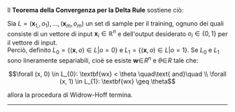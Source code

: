 Il **Teorema della Convergenza per la Delta Rule** sostiene ciò:

Sia $L = {(\textbf{x}_{1,}, o_{1}), ..., (\textbf{x}_{m}, o_{m})}$ un set di sample per il training, ognuno dei quali consiste di un vettore di input $\textbf{x}_{i} \in \mathbb{R}^{n}$ e dell'output desiderato $o_{i} \in \{0,1\}$ per il vettore di input.<br />
Perciò, definito $L_{0} = \{(\textbf{x}, o) \in L | o  = 0\}$ e $L_{1} = \{(\textbf{x}, o) \in L | o = 1\}$. Se $L_{0}$ e $L_{1}$ sono lineramente separiabili, cioè se esiste $\textbf{w} \in \!R^{n}$ e $\theta \in \!R$ tale che:

$$\forall (x, 0) \in L_{0}: \textbf{wx} < \theta \quad\text{ and}\quad \\
\forall (x, 1) \in L_{1}: \textbf{wx} \geq \theta$$

allora la procedura di Widrow-Hoff termina.

--------------------------------------------------------------